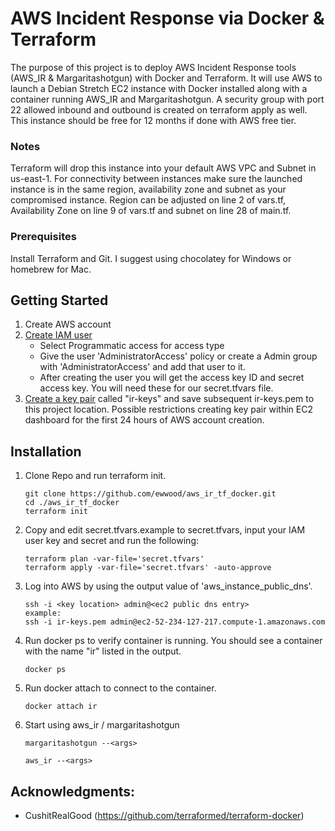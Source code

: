 # AWS Incident Response via Docker & Terraform
The purpose of this project is to deploy AWS Incident Response tools (AWS_IR & Margaritashotgun) with Docker and Terraform.
It will use AWS to launch a Debian Stretch EC2 instance with Docker installed along with a container running AWS_IR and Margaritashotgun. 
A security group with port 22 allowed inbound and outbound is created on terraform apply as well. This instance should be free for 12 months if done with AWS free tier.

### Notes
Terraform will drop this instance into your default AWS VPC and Subnet in us-east-1. For connectivity between instances make sure the launched instance is in the same region, availability zone and subnet as your compromised instance. 
 Region can be adjusted on line 2 of vars.tf, Availability Zone on line 9 of vars.tf and subnet on line 28 of main.tf. 

### Prerequisites
Install Terraform and Git. I suggest using chocolatey for Windows or homebrew for Mac. 

## Getting Started
1. Create AWS account
2. [Create IAM user](https://console.aws.amazon.com/iam/home)
   - Select Programmatic access for access type
   - Give the user 'AdministratorAccess' policy or create a Admin group with 'AdministratorAccess' and add that user to it.
   - After creating the user you will get the access key ID and secret access key. You will need these for our secret.tfvars file.
3. [Create a key pair](https://docs.aws.amazon.com/AWSEC2/latest/UserGuide/ec2-key-pairs.html) called "ir-keys" and save subsequent ir-keys.pem to this project location. Possible restrictions creating key pair within EC2 dashboard for the first 24 hours of AWS account creation.

## Installation
1. Clone Repo and run terraform init.
   ```
   git clone https://github.com/ewwood/aws_ir_tf_docker.git
   cd ./aws_ir_tf_docker
   terraform init
   ```
2. Copy and edit secret.tfvars.example to secret.tfvars, input your IAM user key and secret and run the following:
   ```
   terraform plan -var-file='secret.tfvars'
   terraform apply -var-file='secret.tfvars' -auto-approve
   ```
3. Log into AWS by using the output value of 'aws_instance_public_dns'.
   ```
   ssh -i <key location> admin@<ec2 public dns entry>
   example:
   ssh -i ir-keys.pem admin@ec2-52-234-127-217.compute-1.amazonaws.com
   ```
4. Run docker ps to verify container is running. You should see a container with the name "ir" listed in the output.
   ```
   docker ps
   ```
5. Run docker attach to connect to the container.
   ```
   docker attach ir
   ```
6. Start using aws_ir / margaritashotgun
   ```
   margaritashotgun --<args>
   ``` 
   ```
   aws_ir --<args>
   ```

   
   
## Acknowledgments:
  - CushitRealGood (https://github.com/terraformed/terraform-docker)
